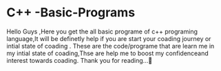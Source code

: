 # C++ -Basic-Programs
   Hello Guys ,Here you get the all basic programe of c++ programing language,It will be definetly help if you are start your coading journey or intial state of coading .
These are the code/programe that are learn me in my intial state of coading,Thse are help me to boost my confidenceand interest towards coading.
Thank you for reading...🤝

